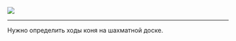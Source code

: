 
![](https://images.app.goo.gl/kVNtnDesLAvtd7aH6)

---

Нужно определить ходы коня на шахматной доске.

